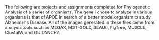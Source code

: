 The following are projects and assignments completed for Phylogenetic Analysis of a series of organisms. The gene I chose to
analyze in various organisms is that of APOE in search of a better model organism to study Alzheimer's Disease.
All of the images generated in these files come from analysis tools such as MEGAX, MST-GOLD, BEAUti, FigTree, MUSCLE, ClustalW, and GUIDANCE2.

